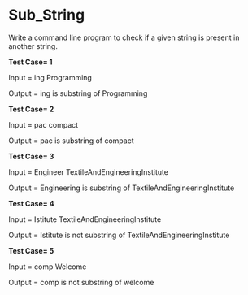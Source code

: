 # Sub_String

Write a command line program to check if a given string is present in another string. 

**Test Case= 1** 

Input = ing Programming 

Output = ing is substring of Programming

**Test Case= 2** 

Input = pac compact 

Output = pac is substring of compact


**Test Case= 3**

Input = Engineer TextileAndEngineeringInstitute 

Output = Engineering is substring of TextileAndEngineeringInstitute


**Test Case= 4** 

Input = Istitute TextileAndEngineeringInstitute 

Output = Istitute is not substring of TextileAndEngineeringInstitute


**Test Case= 5**

Input = comp Welcome 

Output = comp is not substring of welcome
